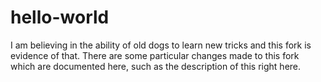 # hello-world
I am believing in the ability of old dogs to learn new tricks and this fork is evidence of that.
There are some particular changes made to this fork which are documented here, such as the description of this right here. 
